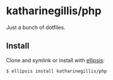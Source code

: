 # katharinegillis/php
Just a bunch of dotfiles.

## Install
Clone and symlink or install with [ellipsis][ellipsis]:

```
$ ellipsis install katharinegillis/php
```

[ellipsis]: http://ellipsis.sh
